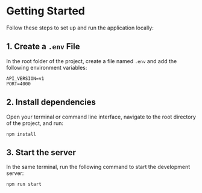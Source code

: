 # Getting Started

Follow these steps to set up and run the application locally:

## 1. Create a `.env` File

In the root folder of the project, create a file named `.env` and add the following environment variables:

```plaintext
API_VERSION=v1
PORT=4000
```

## 2. Install dependencies

Open your terminal or command line interface, navigate to the root directory of the project, and run:
```plaintext
npm install
```

## 3. Start the server
In the same terminal, run the following command to start the development server:
```plaintext
npm run start
```

